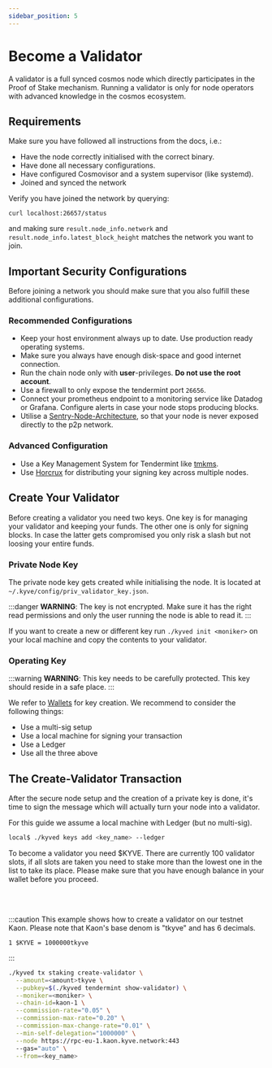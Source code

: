 ```yaml
---
sidebar_position: 5
---
```


# Become a Validator

A validator is a full synced cosmos node which directly participates in
the Proof of Stake mechanism. Running a validator is only for node operators
with advanced knowledge in the cosmos ecosystem.

## Requirements

Make sure you have followed all instructions from the docs, i.e.:
- Have the node correctly initialised with the correct binary.
- Have done all necessary configurations.
- Have configured Cosmovisor and a system supervisor (like systemd).
- Joined and synced the network

Verify you have joined the network by querying:

```shell
curl localhost:26657/status
```
and making sure `result.node_info.network` and `result.node_info.latest_block_height`
matches the network you want to join.

## Important Security Configurations

Before joining a network you should make sure that you also fulfill these
additional configurations.

### Recommended Configurations
- Keep your host environment always up to date. Use production ready operating systems.
- Make sure you always have enough disk-space and good internet connection.
- Run the chain node only with **user**-privileges. **Do not use the root account**.
- Use a firewall to only expose the tendermint port `26656`.
- Connect your prometheus endpoint to a monitoring service like Datadog or Grafana. Configure alerts in case your node stops producing blocks.
- Utilise a [Sentry-Node-Architecture](https://forum.cosmos.network/t/sentry-node-architecture-overview/454), so that your node is never exposed directly to the p2p network.

### Advanced Configuration
- Use a Key Management System for Tendermint like [tmkms](https://github.com/iqlusioninc/tmkms).
- Use [Horcrux](https://github.com/strangelove-ventures/horcrux) for distributing your signing key across multiple nodes.

## Create Your Validator

Before creating a validator you need two keys. One key is for managing your validator and 
keeping your funds. The other one is only for signing blocks. In case the latter gets compromised
you only risk a slash but not loosing your entire funds.

### Private Node Key

The private node key gets created while initialising the node. It is located at
`~/.kyve/config/priv_validator_key.json`.

:::danger
**WARNING**: The key is not encrypted. Make sure it has the right read permissions and only 
the user running the node is able to read it.
:::

If you want to create a new or different key run `./kyved init <moniker>` on your local machine and 
copy the contents to your validator.

### Operating Key

:::warning
**WARNING**: This key needs to be carefully protected. This key should reside in a safe place.
:::

We refer to [Wallets](/token_holders/wallets.md) for key creation. We recommend to consider the following things:

- Use a multi-sig setup
- Use a local machine for signing your transaction
- Use a Ledger
- Use all the three above


## The Create-Validator Transaction

After the secure node setup and the creation of a private key is done, it's time
to sign the message which will actually turn your node into a validator.

For this guide we assume a local machine with Ledger (but no multi-sig).


```bash
local$ ./kyved keys add <key_name> --ledger
```

To become a validator you need $KYVE. There are currently 100 validator slots, if all slots are taken you need to stake more than the lowest one in the list to take its place. Please make sure that you have enough balance in your wallet before you proceed.

<br></br>

:::caution
This example shows how to create a validator on our testnet Kaon. Please note that Kaon's base denom is "tkyve" and has 6 decimals.

```
1 $KYVE = 1000000tkyve
```
:::

```bash
./kyved tx staking create-validator \
  --amount=<amount>tkyve \
  --pubkey=$(./kyved tendermint show-validator) \
  --moniker=<moniker> \
  --chain-id=kaon-1 \
  --commission-rate="0.05" \
  --commission-max-rate="0.20" \
  --commission-max-change-rate="0.01" \
  --min-self-delegation="1000000" \
  --node https://rpc-eu-1.kaon.kyve.network:443
  --gas="auto" \
  --from=<key_name>
```

